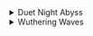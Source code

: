 <details>
<summary>Duet Night Abyss</summary>

---

hello

---

</details>

<details>
<summary>Wuthering Waves</summary>
  
---

source\
[AlteriaX/WuWa-Configs](https://github.com/AlteriaX/WuWa-Configs)\
[AlteriaX/WuWa-Configs-Android](https://github.com/AlteriaX/WuWa-Configs-Android)

# Wuthering Waves Configurations for Low Specs

[<img src="https://discord.com/api/guilds/798954204420112454/widget.png?style=banner2">](https://discord.gg/gczjQvgzWE)

come join (im not the owner)

values has been edited to my liking for my dogshit phone\
config files mainly focus on performance

---

![Android Support](https://github.com/KraftAffix/assets/blob/main/AndroidSupport.png)

---

<details>
<summary>Tested on Android devices with MediaTek Helio G100, G200 with Mali-G57 GPU and MediaTek Dimensity 7300 with Mali-G615 Mali-G57 GPU</summary>

+ [Tecno Camon 40 Pro 5G](https://nanoreview.net/en/benchmark-entry?type=antutu&id=9wvnKFD6HVUyJ1syLvMo8)
+ [Infinix Hot 50 4G](https://nanoreview.net/en/benchmark-entry?type=antutu&id=2Hd22ort8qycBRyz0TF1K)
+ [Infinix Hot 60 Pro 4G](https://nanoreview.net/en/benchmark-entry?type=antutu&id=8lHW7LZYa7Tdhx2RU-NU1)

_it should work on other devices though_
</details>

<details>
<summary>Tested on a dogshit laptop and an office laptop</summary>

\
[Acer Aspire E5-476G](https://www.userbenchmark.com/UserRun/71036061)
+ OS: Stock Windows 10 22H2
+ CPU: Intel Core i3-7130U
+ GPU: NVIDIA GeForce MX150
+ RAM: 12 GB DDR4
+ Storage: Samsung 870 EVO 500GB SSD

\
[Lenovo IdeaPad 1](https://www.userbenchmark.com/UserRun/71150149)
+ OS: Windows 10 22H2 with [AtlasOS](https://atlasos.net/) 
+ CPU: Ryzen 5 7520U
+ GPU: RadeonT 610M
+ RAM: 8 GB (6 GB usable)
+ Storage: Micron MTFDKCD512QFM-1BD1AABLA NVMe SSD

</details>

---

</details>
